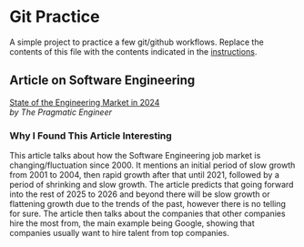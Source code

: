 # Git Practice
A simple project to practice a few git/github workflows.  Replace the contents of this file with the contents indicated in the [instructions](./instructions.md).


## Article on Software Engineering

[State of the Engineering Market in 2024](https://newsletter.pragmaticengineer.com/p/state-of-eng-market-2024)  
*by The Pragmatic Engineer*

### Why I Found This Article Interesting
This article talks about how the Software Engineering job market is changing/fluctuation since 2000. It mentions an initial period of slow growth from 2001 to 2004, then rapid growth after that until 2021, followed by a period of shrinking and slow growth. The article predicts that going forward into the rest of 2025 to 2026 and beyond there will be slow growth or flattening growth due to the trends of the past, however there is no telling for sure. The article then talks about the companies that other companies hire the most from, the main example being Google, showing that companies usually want to hire talent from top companies.
